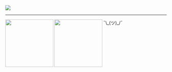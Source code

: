 <img align="center" src="https://komarev.com/ghpvc/?username=Chapuzas-SA&color=blueviolet">
<hr />
<a href="https://github.com/Chapuzas-SA">
    <img align="left" height="150em" src="https://github-readme-stats-eight-theta.vercel.app/api?username=Chapuzas-SA&show_icons=true&theme=vue-dark&include_all_commits=true&count_private=false" />
</a> ¯\_(ツ)_/¯
<a href="https://github.com/Chapuzas-SA">
  <img align="left" height="150em" src="https://github-readme-stats-eight-theta.vercel.app/api/top-langs/?username=Chapuzas-SA&layout=compact&theme=vue-dark" />
</a>
